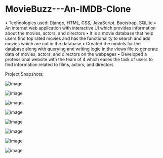 # MovieBuzz---An-IMDB-Clone

• Technologies used: Django, HTML, CSS, JavaScript, Bootstrap, SQLite
• An internet web application with interactive UI which provides information about the movies, actors, and directors
• It is a movie database that help users find top rated movies and has the functionality to search and add movies which are not in the database
• Created the models for the database along with querying and writing logic in the views file to generate data of movies, actors, and directors on the webpages
• Developed a professional website with the team of 4 which eases the task of users to find information related to films, actors, and directors

Project Snapshots: 

![image](https://user-images.githubusercontent.com/34859636/172441139-a2c168cf-eecd-4923-92f9-6c7a4289008f.png)


![image](https://user-images.githubusercontent.com/34859636/172441215-20617d97-47ab-4ab6-893b-23458b632784.png)


![image](https://user-images.githubusercontent.com/34859636/172441284-4ed986b7-5af0-45f2-bd04-10d7d7da2325.png)


![image](https://user-images.githubusercontent.com/34859636/172441321-29148767-34fc-428a-865e-716f75d3a8ee.png)


![image](https://user-images.githubusercontent.com/34859636/172441347-9e82796c-289f-499a-aa41-9dd2421fe7d9.png)


![image](https://user-images.githubusercontent.com/34859636/172441381-b819eaeb-d996-4336-a7b6-3abe14f094a3.png)


![image](https://user-images.githubusercontent.com/34859636/172441421-2ec57085-913e-4e5f-9737-f3ce724bf9f8.png)


![image](https://user-images.githubusercontent.com/34859636/172441486-ed1a6366-156f-4ab9-81cc-240b41ad93ec.png)


